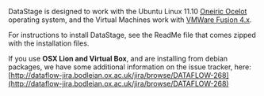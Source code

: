 DataStage is designed to work with the Ubuntu Linux 11.10 [Oneiric Ocelot](http://ubuntuguide.org/wiki/Ubuntu_Oneiric) operating system, and the Virtual Machines work with [VMWare Fusion 4.x](http://www.vmware.com/support/fusion4/doc/releasenotes_fusion_401.html).

For instructions to install DataStage, see the ReadMe file that comes zipped with the installation files. 

If you use **OSX Lion and Virtual Box**, and are installing from debian packages, we have some additional information on the issue tracker, here: [http://dataflow-jira.bodleian.ox.ac.uk/jira/browse/DATAFLOW-268](http://dataflow-jira.bodleian.ox.ac.uk/jira/browse/DATAFLOW-268)